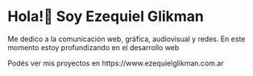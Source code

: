  <h1>Hola!👋 Soy Ezequiel Glikman</h1>
   <p>Me dedico a la comunicación web, gráfica, audiovisual y redes. En este momento estoy profundizando en el desarrollo web</p>
   Podés ver mis proyectos en https://www.ezequielglikman.com.ar


<!--
**rusomalevich/rusomalevich** is a ✨ _special_ ✨ repository because its `README.md` (this file) appears on your GitHub profile.

Here are some ideas to get you started:

- 🔭 I’m currently working on ...
- 🌱 I’m currently learning ...
- 👯 I’m looking to collaborate on ...
- 🤔 I’m looking for help with ...
- 💬 Ask me about ...
- 📫 How to reach me: ...
- 😄 Pronouns: ...
- ⚡ Fun fact: ...
-->
